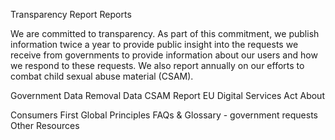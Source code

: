 Transparency Report
Reports

We are committed to transparency. As part of this commitment, we publish information twice a year to provide public insight into the requests we receive from governments to provide information about our users and how we respond to these requests. We also report annually on our efforts to combat child sexual abuse material (CSAM).

 Government Data 
 Removal Data 
 CSAM Report 
 EU Digital Services Act 
About

 Consumers First 
 Global Principles 
 FAQs & Glossary - government requests 
 Other Resources 